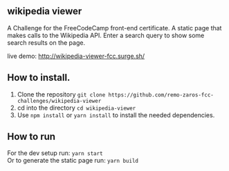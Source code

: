 wikipedia viewer
----------------

A Challenge for the FreeCodeCamp front-end certificate. A static page that makes calls to the Wikipedia API. Enter a search query to show some search results on the page.   
       
live demo: http://wikipedia-viewer-fcc.surge.sh/

## How to install.

1. Clone the repository `git clone https://github.com/remo-zaros-fcc-challenges/wikipedia-viewer`
2. cd into the directory `cd wikipedia-viewer`
3. Use `npm install` or `yarn install` to install the needed dependencies.

## How to run 

For the dev setup run: `yarn start`      
Or to generate the static page run: `yarn build`
